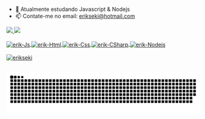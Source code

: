 <!--## Hello! Eu sou o *Erik Hideyuki* -->
</br>

<!-- ![51677b3a55ae1578470f8ed59b775f17](https://user-images.githubusercontent.com/56083781/130707248-6007794f-e4a4-4e9f-8e2b-6c3a192a19ed.gif)-->

- 🌱 Atualmente estudando Javascript & Nodejs
- 📫 Contate-me no email: erikseki@hotmail.com
<!-- - ⚡ Fatos: love pizza and games -->

<head>
  <link rel="stylesheet" href="devicon.min.css">
</head>

<div>
  <a href="https://github.com/erikseki">
  <img height="180em" src="https://github-readme-stats.vercel.app/api?username=erikseki&show_icons=true&theme=dark&include_all_commits=true&count_private=true"/>
  <img height="180em" src="https://github-readme-stats.vercel.app/api/top-langs/?username=erikseki&layout=compact&langs_count=7&theme=dark"/>
</div>
  
<div style="display: inline_block"><br>
  <img align="center" alt="erik-Js" height="30" width="40" src="https://cdn.jsdelivr.net/npm/simple-icons@v5/icons/javascript.svg" />
  <img align="center" alt="erik-Html" height="30" width="40" src="https://cdn.jsdelivr.net/npm/simple-icons@v5/icons/html5.svg" />
  <img align="center" alt="erik-Css" height="30" width="40" src="https://cdn.jsdelivr.net/npm/simple-icons@v5/icons/css3.svg" />
  <img align="center" alt="erik-CSharp" height="30" width="40" src="https://cdn.jsdelivr.net/npm/simple-icons@v5/icons/csharp.svg" />
  <img align="center" alt="erik-Nodejs" height="30" width="40" src="https://cdn.jsdelivr.net/npm/simple-icons@v5/icons/nodedotjs.svg" />
 
</div></br>
 
 <img src="https://komarev.com/ghpvc/?username=erikseki&color=green" alt="erikseki" />
  
  ##

  ![Snake animation](https://github.com/erikseki/erikseki/blob/output/github-contribution-grid-snake.svg)
